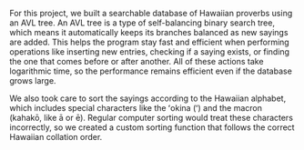 For this project, we built a searchable database of Hawaiian proverbs using an AVL tree. An AVL tree is a type of self-balancing binary search tree, which means it automatically keeps its branches balanced as new sayings are added. This helps the program stay fast and efficient when performing operations like inserting new entries, checking if a saying exists, or finding the one that comes before or after another. All of these actions take logarithmic time, so the performance remains efficient even if the database grows large.

We also took care to sort the sayings according to the Hawaiian alphabet, which includes special characters like the ʻokina (ʻ) and the macron (kahakō, like ā or ē). Regular computer sorting would treat these characters incorrectly, so we created a custom sorting function that follows the correct Hawaiian collation order.
